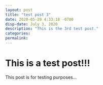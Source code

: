 ```yaml
---
layout: post
title: "test post 3"
date: 2020-05-29 4:33:18 -0700
disp-date: July 3, 2020
description: "This is the 3rd test post."
categories:
permalink:
---
```


# This is a test post!!!

This post is for testing purposes...